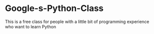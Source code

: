 # Google-s-Python-Class
This is a free class for people with a little bit of programming experience who want to learn Python
